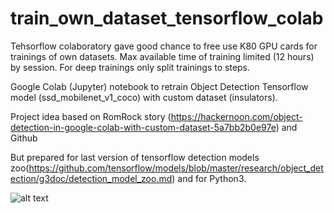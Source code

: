 # train_own_dataset_tensorflow_colab

Tehsorflow colaboratory gave good chance to free use K80 GPU cards for trainings of own datasets.
Max available time of training limited (12 hours) by session. For deep trainings only split trainings to steps.

Google Colab (Jupyter) notebook to retrain Object Detection Tensorflow model (ssd_mobilenet_v1_coco) with custom dataset (insulators).

Project idea based on RomRock story (https://hackernoon.com/object-detection-in-google-colab-with-custom-dataset-5a7bb2b0e97e) and Github

But prepared for last version of tensorflow detection models zoo(https://github.com/tensorflow/models/blob/master/research/object_detection/g3doc/detection_model_zoo.md) and for Python3.

![alt text](https://github.com/toborobot/train_own_tensorflow_colab/blob/master/image_recognized.jpg)
